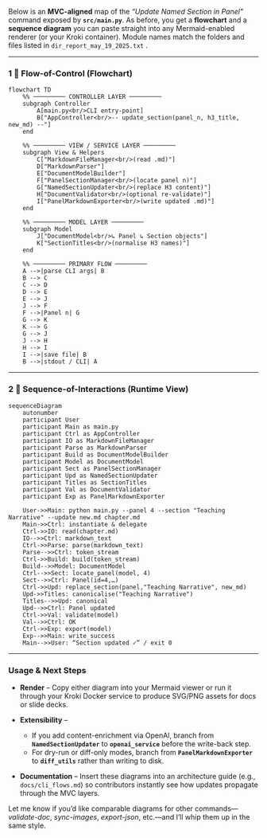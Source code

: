 Below is an **MVC-aligned** map of the *“Update Named Section in Panel”* command exposed by **`src/main.py`**.
As before, you get a **flowchart** and a **sequence diagram** you can paste straight into any Mermaid-enabled renderer (or your Kroki container).
Module names match the folders and files listed in `dir_report_may_19_2025.txt` .

---

### 1 ️⃣ Flow-of-Control (Flowchart)

```mermaid
flowchart TD
    %% ───────── CONTROLLER LAYER ─────────
    subgraph Controller
        A[main.py<br/>CLI entry-point]
        B["AppController<br/>-- update_section(panel_n, h3_title, new_md) --"]
    end

    %% ───────── VIEW / SERVICE LAYER ─────────
    subgraph View & Helpers
        C["MarkdownFileManager<br/>(read .md)"]
        D["MarkdownParser"]
        E["DocumentModelBuilder"]
        F["PanelSectionManager<br/>(locate panel n)"]
        G["NamedSectionUpdater<br/>(replace H3 content)"]
        H["DocumentValidator<br/>(optional re-validate)"]
        I["PanelMarkdownExporter<br/>(write updated .md)"]
    end

    %% ───────── MODEL LAYER ─────────
    subgraph Model
        J["DocumentModel<br/>↳ Panel ↳ Section objects"]
        K["SectionTitles<br/>(normalise H3 names)"]
    end

    %% ───────── PRIMARY FLOW ─────────
    A -->|parse CLI args| B
    B --> C
    C --> D
    D --> E
    E --> J
    J --> F
    F -->|Panel n| G
    G --> K
    K --> G
    G --> J
    J --> H
    H --> I
    I -->|save file| B
    B -->|stdout / CLI| A
```

---

### 2 ️⃣ Sequence-of-Interactions (Runtime View)

```mermaid
sequenceDiagram
    autonumber
    participant User
    participant Main as main.py
    participant Ctrl as AppController
    participant IO as MarkdownFileManager
    participant Parse as MarkdownParser
    participant Build as DocumentModelBuilder
    participant Model as DocumentModel
    participant Sect as PanelSectionManager
    participant Upd as NamedSectionUpdater
    participant Titles as SectionTitles
    participant Val as DocumentValidator
    participant Exp as PanelMarkdownExporter

    User->>Main: python main.py --panel 4 --section "Teaching Narrative" --update new.md chapter.md
    Main->>Ctrl: instantiate & delegate
    Ctrl->>IO: read(chapter.md)
    IO-->>Ctrl: markdown_text
    Ctrl->>Parse: parse(markdown_text)
    Parse-->>Ctrl: token_stream
    Ctrl->>Build: build(token_stream)
    Build-->>Model: DocumentModel
    Ctrl-->>Sect: locate_panel(model, 4)
    Sect-->>Ctrl: Panel(id=4,…)
    Ctrl->>Upd: replace_section(panel,"Teaching Narrative", new_md)
    Upd->>Titles: canonicalise("Teaching Narrative")
    Titles-->>Upd: canonical
    Upd-->>Ctrl: Panel updated
    Ctrl->>Val: validate(model)
    Val-->>Ctrl: OK
    Ctrl->>Exp: export(model)
    Exp-->>Main: write_success
    Main-->>User: “Section updated ✓” / exit 0
```

---

### Usage & Next Steps

* **Render** – Copy either diagram into your Mermaid viewer or run it through your Kroki Docker service to produce SVG/PNG assets for docs or slide decks.
* **Extensibility** –

  * If you add content-enrichment via OpenAI, branch from **`NamedSectionUpdater`** to **`openai_service`** before the write-back step.
  * For dry-run or diff-only modes, branch from **`PanelMarkdownExporter`** to **`diff_utils`** rather than writing to disk.
* **Documentation** – Insert these diagrams into an architecture guide (e.g., `docs/cli_flows.md`) so contributors instantly see how updates propagate through the MVC layers.

Let me know if you’d like comparable diagrams for other commands—*validate-doc*, *sync-images*, *export-json*, etc.—and I’ll whip them up in the same style.
